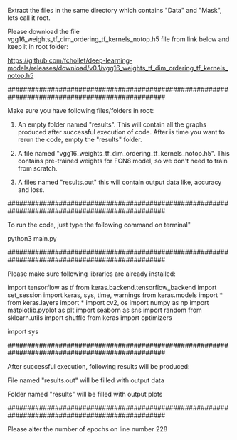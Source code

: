Extract the files in the same directory which contains "Data" and "Mask", lets call it root.

Please download the file vgg16_weights_tf_dim_ordering_tf_kernels_notop.h5 file from link below and keep it in root folder:

https://github.com/fchollet/deep-learning-models/releases/download/v0.1/vgg16_weights_tf_dim_ordering_tf_kernels_notop.h5



################################################################################################

Make sure you have following files/folders in root:

1. An empty folder named "results". This will contain all the graphs produced after successful execution of code. After is time you want to rerun the code, empty the "results" folder.

2. A file named "vgg16_weights_tf_dim_ordering_tf_kernels_notop.h5". This contains pre-trained weights for FCN8 model, so we don't need to train from scratch.

3. A files named "results.out" this will contain output data like, accuracy and loss.

################################################################################################



To run the code, just type the following command on terminal"

python3 main.py




################################################################################################

Please make sure following libraries are already installed:

import tensorflow as tf
from keras.backend.tensorflow_backend import set_session
import keras, sys, time, warnings
from keras.models import *
from keras.layers import *
import cv2, os
import numpy as np
import matplotlib.pyplot as plt
import seaborn as sns
import random
from sklearn.utils import shuffle
from keras import optimizers

import sys



################################################################################################

After successful execution, following results will be produced:

File named "results.out" will be filled with output data

Folder named "results" will be filled with output plots



################################################################################################

Please alter the number of epochs on line number 228
